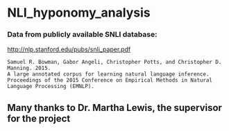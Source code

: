 # NLI_hyponomy_analysis

### Data from publicly available SNLI database:

http://nlp.stanford.edu/pubs/snli_paper.pdf

    Samuel R. Bowman, Gabor Angeli, Christopher Potts, and Christopher D. Manning. 2015.
    A large annotated corpus for learning natural language inference. 
    Proceedings of the 2015 Conference on Empirical Methods in Natural Language Processing (EMNLP).

## Many thanks to **Dr. Martha Lewis**, the supervisor for the project
